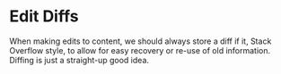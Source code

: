 # Edit Diffs

When making edits to content, we should always store a diff if it, Stack
Overflow style, to allow for easy recovery or re-use of old information. Diffing
is just a straight-up good idea.
